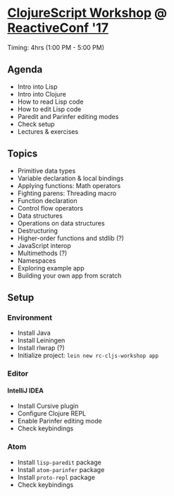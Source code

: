 # [ClojureScript Workshop](https://reactiveconf.com/workshop/introduction-to-clojurescript) @ [ReactiveConf '17](https://reactiveconf.com/2017/)

Timing: 4hrs (1:00 PM - 5:00 PM)

## Agenda

- Intro into Lisp
- Intro into Clojure
- How to read Lisp code
- How to edit Lisp code
- Paredit and Parinfer editing modes
- Check setup
- Lectures & exercises

## Topics

- Primitive data types
- Variable declaration & local bindings
- Applying functions: Math operators
- Fighting parens: Threading macro
- Function declaration
- Control flow operators
- Data structures
- Operations on data structures
- Destructuring
- Higher-order functions and stdlib (?)
- JavaScript interop
- Multimethods (?)
- Namespaces
- Exploring example app
- Building your own app from scratch

## Setup

### Environment

- Install Java
- Install Leiningen
- Install rlwrap (?)
- Initialize project: `lein new rc-cljs-workshop app`

### Editor

#### IntelliJ IDEA

- Install Cursive plugin
- Configure Clojure REPL
- Enable Parinfer editing mode
- Check keybindings

### Atom

- Install `lisp-paredit` package
- Install `atom-parinfer` package
- Install `proto-repl` package
- Check keybindings
